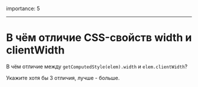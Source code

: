 importance: 5

---

# В чём отличие CSS-свойств width и clientWidth

В чём отличие между `getComputedStyle(elem).width` и `elem.clientWidth`?

Укажите хотя бы 3 отличия, лучше - больше.
